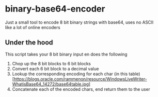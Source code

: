 # binary-base64-encoder
Just a small tool to encode 8 bit binary strings with base64, uses no ASCII like a lot of online encoders

## Under the hood
This script takes your 8 bit binary input en does the following
1.	Chop up the 8 bit blocks to 6 bit blocks
2.	Convert each 6 bit block to a decimal value
3.	Lookup the corresponding encoding for each char (in this table)[https://blogs.oracle.com/rammenon/resource/WindowsLiveWriter-WhatisBase64_14272/base64table.jpg]
4. Concatenate each of the encoded chars, end return them to the user